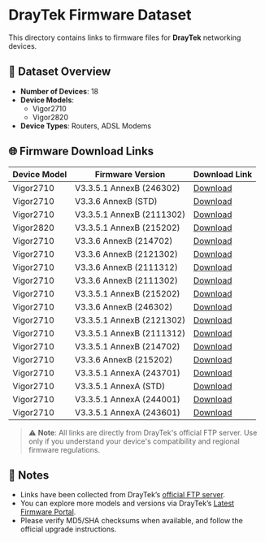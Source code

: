 # DrayTek Firmware Dataset

This directory contains links to firmware files for **DrayTek** networking devices.

## 🔢 Dataset Overview

- **Number of Devices**: 18
- **Device Models**:
  - Vigor2710
  - Vigor2820
- **Device Types**: Routers, ADSL Modems

## 🌐 Firmware Download Links

| Device Model | Firmware Version | Download Link |
|--------------|------------------|---------------|
| Vigor2710    | V3.3.5.1 AnnexB (246302)  | [Download](ftp://ftp.draytek.com/Vigor2710/Firmware/V3.3.5.1/v2710_3351_Release_AnnexB/246302/v2710001.bin) |
| Vigor2710    | V3.3.6 AnnexB (STD)       | [Download](ftp://ftp.draytek.com/Vigor2710/Firmware/V3.3.6/AnnexB/2710V3.3.6B_STD/v2710001.bin) |
| Vigor2710    | V3.3.5.1 AnnexB (2111302) | [Download](ftp://ftp.draytek.com/Vigor2710/Firmware/V3.3.5.1/v2710_3351_Release_AnnexB/2111302/v2710001.bin) |
| Vigor2820    | V3.3.5.1 AnnexB (215202)  | [Download](ftp://ftp.draytek.com/Vigor2820/Firmware/V3.3.5.1/annexB/2820V3.3.5.1B215202/v2820001.bin) |
| Vigor2710    | V3.3.6 AnnexB (214702)    | [Download](ftp://ftp.draytek.com/Vigor2710/Firmware/V3.3.6/AnnexB/2710V3.3.6B214702/v2710001.bin) |
| Vigor2710    | V3.3.6 AnnexB (2121302)   | [Download](ftp://ftp.draytek.com/Vigor2710/Firmware/V3.3.6/AnnexB/2710V3.3.6B2121302/v2710001.bin) |
| Vigor2710    | V3.3.6 AnnexB (2111312)   | [Download](ftp://ftp.draytek.com/Vigor2710/Firmware/V3.3.6/AnnexB/2710V3.3.6B2111312/v2710001.bin) |
| Vigor2710    | V3.3.6 AnnexB (2111302)   | [Download](ftp://ftp.draytek.com/Vigor2710/Firmware/V3.3.6/AnnexB/2710V3.3.6B2111302/v2710001.bin) |
| Vigor2710    | V3.3.5.1 AnnexB (215202)  | [Download](ftp://ftp.draytek.com/Vigor2710/Firmware/V3.3.5.1/v2710_3351_Release_AnnexB/215202/v2710001.bin) |
| Vigor2710    | V3.3.6 AnnexB (246302)    | [Download](ftp://ftp.draytek.com/Vigor2710/Firmware/V3.3.6/AnnexB/2710V3.3.6B246302/v2710001.bin) |
| Vigor2710    | V3.3.5.1 AnnexB (2121302) | [Download](ftp://ftp.draytek.com/Vigor2710/Firmware/V3.3.5.1/v2710_3351_Release_AnnexB/2121302/v2710001.bin) |
| Vigor2710    | V3.3.5.1 AnnexB (2111312) | [Download](ftp://ftp.draytek.com/Vigor2710/Firmware/V3.3.5.1/v2710_3351_Release_AnnexB/2111312/v2710001.bin) |
| Vigor2710    | V3.3.5.1 AnnexB (214702)  | [Download](ftp://ftp.draytek.com/Vigor2710/Firmware/V3.3.5.1/v2710_3351_Release_AnnexB/214702/v2710001.bin) |
| Vigor2710    | V3.3.6 AnnexB (215202)    | [Download](ftp://ftp.draytek.com/Vigor2710/Firmware/V3.3.6/AnnexB/2710V3.3.6B215202/v2710001.bin) |
| Vigor2710    | V3.3.5.1 AnnexA (243701)  | [Download](ftp://ftp.draytek.com/Vigor2710/Firmware/V3.3.5.1/v2710_3351_Release_AnnexA/243701/v2710001.bin) |
| Vigor2710    | V3.3.5.1 AnnexA (STD)     | [Download](ftp://ftp.draytek.com/Vigor2710/Firmware/V3.3.5.1/v2710_3351_Release_AnnexA/STD/v2710001.bin) |
| Vigor2710    | V3.3.5.1 AnnexA (244001)  | [Download](ftp://ftp.draytek.com/Vigor2710/Firmware/V3.3.5.1/v2710_3351_Release_AnnexA/244001/v2710001.bin) |
| Vigor2710    | V3.3.5.1 AnnexA (243601)  | [Download](ftp://ftp.draytek.com/Vigor2710/Firmware/V3.3.5.1/v2710_3351_Release_AnnexA/243601/v2710001.bin) |

> ⚠️ **Note**: All links are directly from DrayTek's official FTP server. Use only if you understand your device's compatibility and regional firmware regulations.

## 📝 Notes

- Links have been collected from DrayTek’s [official FTP server](ftp://ftp.draytek.com).
- You can explore more models and versions via DrayTek’s [Latest Firmware Portal](https://www.draytek.com/support/latest-firmwares/).
- Please verify MD5/SHA checksums when available, and follow the official upgrade instructions.
